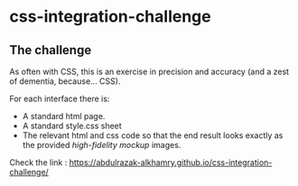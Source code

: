 # css-integration-challenge

## The challenge

As often with CSS, this is an exercise in precision and accuracy (and a zest of dementia, because... CSS).

For each interface there is:

- A standard html page.
- A standard style.css sheet
- The relevant html and css code so that the end result looks exactly as the provided *high-fidelity mockup* images.

Check the link : https://abdulrazak-alkhamry.github.io/css-integration-challenge/
